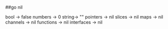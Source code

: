 ##go nil

bool -> false 
numbers -> 0 
string-> "" 
pointers -> nil 
slices -> nil 
maps -> nil 
channels -> nil 
functions -> nil 
interfaces -> nil

